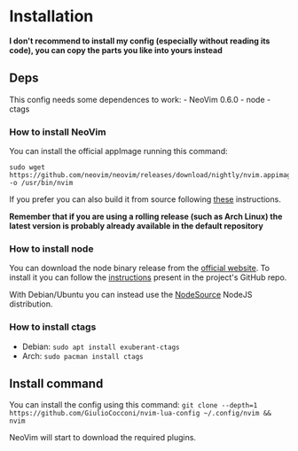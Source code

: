 # Installation

**I don't recommend to install my config (especially without reading its code), you can copy the parts you like into yours instead**

## Deps
This config needs some dependences to work:
	- NeoVim 0.6.0
	- node
	- ctags

### How to install NeoVim
You can install the official appImage running this command:
```
sudo wget https://github.com/neovim/neovim/releases/download/nightly/nvim.appimage -o /usr/bin/nvim
```
If you prefer you can also build it from source following [these](https://github.com/neovim/neovim/wiki/Building-Neovim) instructions.

**Remember that if you are using a rolling release (such as Arch Linux) the latest version is probably already available in the default repository**


### How to install node
You can download the node binary release from the [official website](https://nodejs.org/en/download/). To install it you can follow the [instructions](https://github.com/nodejs/help/wiki/Installation#how-to-install-nodejs-via-binary-archive-on-linux) present in the project's GitHub repo.

With Debian/Ubuntu you can instead use the [NodeSource](https://github.com/nodesource/distributions/blob/master/README.md#debinstall) NodeJS distribution.

### How to install ctags
- Debian: `sudo apt install exuberant-ctags`
- Arch: `sudo pacman install ctags`

## Install command
You can install the config using this command:
```git clone --depth=1 https://github.com/GiulioCocconi/nvim-lua-config ~/.config/nvim && nvim```

NeoVim will start to download the required plugins.
